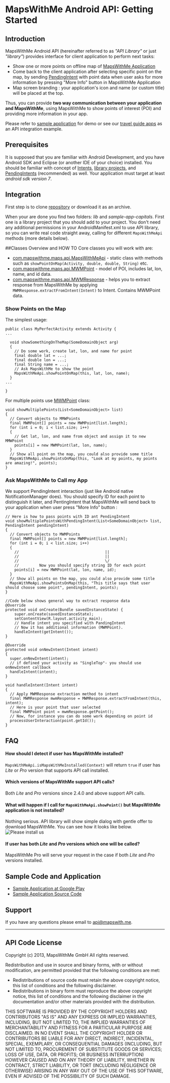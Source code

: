 # MapsWithMe Android API: Getting Started

## Introduction
MapsWithMe Android API (hereinafter referred to as *"API Library"* or just *"library"*)
provides interface for client application to perform next tasks:

* Show one or more points on offline map of [MapsWithMe Application][linkMwm]
* Come back to the client application after selecting specific point on the map, by sending [PendingIntent][linkPIntent] with point data when user asks for more information by pressing "More Info" button in MapsWithMe Application
* Map screen branding : your application's icon and name (or custom title) will be placed at the top.

Thus, you can provide **two way communication between your application and MapsWithMe**,
using MapsWithMe to show points of interest (POI) and providing more information in your app.

Please refer to [sample application][linkSampleSource] for demo or see
our [travel guide apps][linkTravelGuides] as an API integration example.

## Prerequisites

It is supposed that you are familiar with Android Development, and you have Android SDK and Eclipse (or another IDE of your choice) installed.
You should be familiar with concept of [Intents][linkIntents], [library projects][linkLibProj], and [PendingIntents][linkPIntent] (recommended) as well.
Your application must target at least *android sdk version 7*.

## Integration
First step is to clone [repository][linkRepo] or download it as an archive.

When your are done you find two folders: *lib* and *sample-app-capitals*. First one is a library project that you should add to your project.
You don't need any additional permissions in your AndroidManifest.xml to use API library, so you can write real code straight away, calling for different `MapsWithMeApi` methods (more details below).

##Classes Overview and HOW TO
Core classes you will work with are:

* [com.mapswithme.maps.api.MapsWithMeApi][linkApiClass] - static class with methods such as `showPointOnMap(Activity, double, double, String)` etc.
* [com.mapswithme.maps.api.MWMPoint][linkPointClass] - model of POI, includes lat, lon, name, and id data.
* [com.mapswithme.maps.api.MWMResponse][linkRespClass] - helps you to extract response from MapsWithMe by applying `MWMResponse.extractFromIntent(Intent)` to Intent. Contains MWMPoint data.

### Show Points on the Map

The simplest usage:

    public class MyPerfectActivity extends Activity {
    ...

      void showSomethingOnTheMap(SomeDomainObject arg)
      {
        // Do some work, create lat, lon, and name for point
        final double lat = ...;
        final double lon = ...;
        final String name = ...;
        // Ask MapsWithMe to show the point
        MapsWithMeApi.showPointOnMap(this, lat, lon, name);
      }
    ...

    }

For multiple points use [MWMPoint][linkPointClass] class:

    void showMultiplePoints(List<SomeDomainObject> list)
    {
      // Convert objects to MMWPoints
      final MWMPoint[] points = new MWMPoint[list.length];
      for (int i = 0; i < list.size; i++)
      {
        // Get lat, lon, and name from object and assign it to new MMWPoint
        points[i] = new MWMPoint(lat, lon, name);
      }
      // Show all point on the map, you could also provide some title
      MapsWithMeApi.showPointsOnMap(this, "Look at my points, my points are amazing!", points);
    }


### Ask MapsWithMe to Call my App

We support PendingIntent interaction (just like Android native
NotificationManager does). You should specify ID for each point to
distinguish it later, and PentingIntent that MapsWithMe will send back to
your application when user press "More Info" button :

    // Here is how to pass points with ID ant PendingIntent
    void showMultiplePointsWithPendingIntent(List<SomeDomainObject> list, PendingIntent pendingIntent)
    {
      // Convert objects to MWMPoints
      final MWMPoint[] points = new MWMPoint[list.length];
      for (int i = 0; i < list.size; i++)
      {
        //                                      ||
        //                                      ||
        //                                      \/
        //         Now you should specify string ID for each point
        points[i] = new MWMPoint(lat, lon, name, id);
      }
      // Show all points on the map, you could also provide some title
      MapsWithMeApi.showPointsOnMap(this, "This title says that user should choose some point", pendingIntent, points);
    }

    //Code below shows general way to extract response data
    @Override
    protected void onCreate(Bundle savedInstanceState) {
        super.onCreate(savedInstanceState);
        setContentView(R.layout.activity_main);
        // Handle intent you specified with PandingIntent
        // Now it has additional information (MWMPoint).
        handleIntent(getIntent());
    }

    @Override
    protected void onNewIntent(Intent intent)
    {
      super.onNewIntent(intent);
      // if defined your activity as "SingleTop"- you should use onNewIntent callback
      handleIntent(intent);
    }

    void handleIntent(Intent intent)
    {
      // Apply MWMResponse extraction method to intent
      final MWMResponse mwmResponse = MWMResponse.extractFromIntent(this, intent);
      // Here is your point that user selected
      final MWMPoint point = mwmResponse.getPoint();
      // Now, for instance you can do some work depending on point id
      processUserInteraction(point.getId());
    }

## FAQ

#### How should I detect if user has MapsWithMe installed?
`MapsWithMeApi.isMapsWithMeInstalled(Context)` will return `true` if user has *Lite* or *Pro* version that supports API call installed.

#### Which versions of MapsWithMe support API calls?
Both *Lite* and *Pro* versions since 2.4.0 and above support API calls.

#### What will happen if I call for `MapsWithMeApi.showPoint()` but MapsWithMe application is not installed?
Nothing serious. API library will show simple dialog with gentle offer to download MapsWithMe. You can see how it looks like below. ![Please install us](site/images/dlg.png)

#### If user has both *Lite* and *Pro* versions which one will be called?
MapsWithMe Pro will serve your request in the case if both *Lite* and *Pro* versions installed.

## Sample Code and Application

* [Sample Application at Google Play][linkSampleGooglePlay]
* [Sample Application Source Code][linkSampleSource]

## Support
If you have any questions please email to [api@mapswith.me][linkSupport].

-------------------------------------------------------------------------------
## API Code License
Copyright (c) 2013, MapsWithMe GmbH
All rights reserved.

Redistribution and use in source and binary forms, with or without modification, are permitted provided that the following conditions are met:

* Redistributions of source code must retain the above copyright notice, this list of conditions and the following disclaimer.
* Redistributions in binary form must reproduce the above copyright notice, this list of conditions and the following disclaimer in the documentation and/or other materials provided with the distribution.

THIS SOFTWARE IS PROVIDED BY THE COPYRIGHT HOLDERS AND CONTRIBUTORS "AS IS" AND ANY EXPRESS OR IMPLIED WARRANTIES, INCLUDING, BUT NOT LIMITED TO, THE IMPLIED WARRANTIES OF MERCHANTABILITY AND FITNESS FOR A PARTICULAR PURPOSE ARE DISCLAIMED. IN NO EVENT SHALL THE COPYRIGHT HOLDER OR CONTRIBUTORS BE LIABLE FOR ANY DIRECT, INDIRECT, INCIDENTAL, SPECIAL, EXEMPLARY, OR CONSEQUENTIAL DAMAGES (INCLUDING, BUT NOT LIMITED TO, PROCUREMENT OF SUBSTITUTE GOODS OR SERVICES; LOSS OF USE, DATA, OR PROFITS; OR BUSINESS INTERRUPTION) HOWEVER CAUSED AND ON ANY THEORY OF LIABILITY, WHETHER IN CONTRACT, STRICT LIABILITY, OR TORT (INCLUDING NEGLIGENCE OR OTHERWISE) ARISING IN ANY WAY OUT OF THE USE OF THIS SOFTWARE, EVEN IF ADVISED OF THE POSSIBILITY OF SUCH DAMAGE.

[linkMwm]: http://mapswith.me/ "MapsWithMe"
[linkPIntent]: http://developer.android.com/reference/android/app/PendingIntent.html "PendingIntent"
[linkRepo]: https://github.com/mapswithme/api-android "GitHub Repository"
[linkLibProj]: http://developer.android.com/tools/projects/index.html#LibraryProjects "Android Library Project"
[linkIntents]: http://developer.android.com/guide/components/intents-filters.html "Intents and Intent Filters"
[linkSupport]: mailto:api@mapswith.me "MapsWithMe Support Contact"
[linkApiClass]: lib/src/com/mapswithme/maps/api/MapsWithMeApi.java "MapsWithMeApi.java"
[linkPointClass]: lib/src/com/mapswithme/maps/api/MWMPoint.java "MWMPoint.java"
[linkRespClass]: lib/src/com/mapswithme/maps/api/MWMResponse.java  "MWMResponse.java"
[linkSampleSource]: https://github.com/mapswithme/api-android/tree/master/sample-app-capitals "Api Source Code"
[linkSampleGooglePlay]: http://play.google.com/store/apps/details?id=com.mapswithme.capitals "Api Demo .apk"
[linkTravelGuides]: http://www.guidewithme.com
